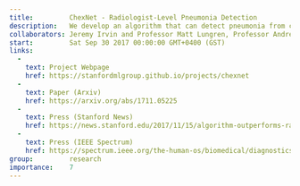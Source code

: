 ```yaml
---
title:         ChexNet - Radiologist-Level Pneumonia Detection
description:   We develop an algorithm that can detect pneumonia from chest X-rays at a level exceeding practicing radiologists. Our model, CheXNet, is a 121-layer convolutional neural network that inputs a chest X-ray image and outputs the probability of pneumonia along with a heatmap localizing the areas of the image most indicative of pneumonia. We train on ChestX-ray14, the largest publicly available chest X-ray dataset. We find that the model exceeds the average radiologist performance at the pneumonia detection task on both sensitivity and specificity.
collaborators: Jeremy Irvin and Professor Matt Lungren, Professor Andrew Ng
start:         Sat Sep 30 2017 00:00:00 GMT+0400 (GST)
links:
  - 
    text: Project Webpage
    href: https://stanfordmlgroup.github.io/projects/chexnet
  - 
    text: Paper (Arxiv)
    href: https://arxiv.org/abs/1711.05225
  - 
    text: Press (Stanford News)
    href: https://news.stanford.edu/2017/11/15/algorithm-outperforms-radiologists-diagnosing-pneumonia/
  - 
    text: Press (IEEE Spectrum)
    href: https://spectrum.ieee.org/the-human-os/biomedical/diagnostics/stanford-algorithm-can-diagnose-pneumonia-better-than-radiologists
group:         research
importance:    7
---
```

